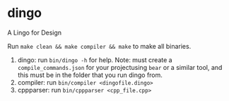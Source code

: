 # dingo
A Lingo for Design

Run `make clean && make compiler && make` to make all binaries.

1. dingo: run `bin/dingo -h` for help. Note: must create a `compile_commands.json` for your projectusing `bear` or a similar tool, and this must be in the folder that you run dingo from.
2. compiler: run `bin/compiler <dingofile.dingo>`
3. cppparser: run `bin/cppparser <cpp_file.cpp>`
